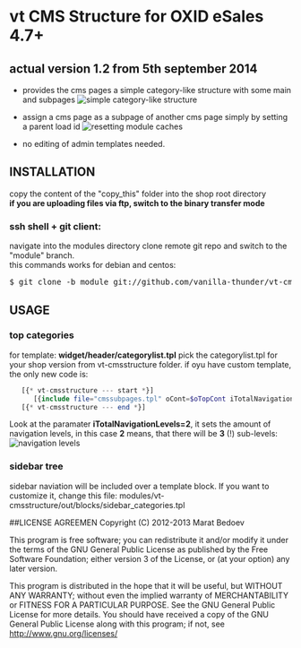 # vt CMS Structure for OXID eSales 4.7+
## actual version 1.2 from 5th september 2014
* provides the cms pages a simple category-like structure with some main and subpages 
![simple category-like structure](https://raw.github.com/vanilla-thunder/vt-cmsstructure/screenshots/screenshot1.jpg)

* assign a cms page as a subpage of another cms page simply by setting a parent load id
![resetting module caches](https://raw.github.com/vanilla-thunder/vt-cmsstructure/screenshots/screenshot2.jpg)

* no editing of admin templates needed. 



## INSTALLATION
copy the content of the "copy_this" folder into the shop root directory  
**if you are uploading files via ftp, switch to the binary transfer mode**  
### ssh shell + git client:
navigate into the modules directory
clone remote git repo and switch to the "module" branch.  
this commands works for debian and centos:
<pre>$ git clone -b module git://github.com/vanilla-thunder/vt-cmsstructure.git</pre>

## USAGE
### top categories
for template:  **widget/header/categorylist.tpl**
pick the categorylist.tpl for your shop version from vt-cmsstructure folder.
if oyu have custom template, the only new code is:
```php
   [{* vt-cmsstructure --- start *}]
      [{include file="cmssubpages.tpl" oCont=$oTopCont iTotalNavigationLevels=2}]
   [{* vt-cmsstructure --- end *}]
```


Look at the paramater **iTotalNavigationLevels=2**, it sets the amount of navigation levels, in this case **2** means, that there will be **3** (!) sub-levels:
![navigation levels](https://raw.github.com/vanilla-thunder/vt-cmsstructure/screenshots/screenshot3.jpg)

### sidebar tree
sidebar naviation will be included over a template block.
If you want to customize it, change this file: modules/vt-cmsstructure/out/blocks/sidebar_categories.tpl


##LICENSE AGREEMEN
Copyright (C) 2012-2013  Marat Bedoev

This program is free software;
you can redistribute it and/or modify it under the terms of the GNU General Public License as published by the Free Software Foundation;
either version 3 of the License, or (at your option) any later version.

This program is distributed in the hope that it will be useful, but WITHOUT ANY WARRANTY;
without even the implied warranty of MERCHANTABILITY or FITNESS FOR A PARTICULAR PURPOSE. See the GNU General Public License for more details.
You should have received a copy of the GNU General Public License along with this program; if not, see <http://www.gnu.org/licenses/>
